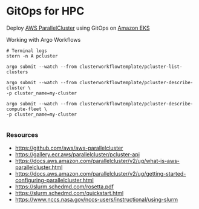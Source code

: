 # GitOps for HPC

Deploy [AWS ParallelCluster](https://aws.amazon.com/hpc/parallelcluster/) using GitOps on [Amazon EKS](https://aws.amazon.com/eks/)





Working with Argo Workflows

```shell
# Terminal logs
stern -n A pcluster

argo submit --watch --from clusterworkflowtemplate/pcluster-list-clusters

argo submit --watch --from clusterworkflowtemplate/pcluster-describe-cluster \
-p cluster_name=my-cluster

argo submit --watch --from clusterworkflowtemplate/pcluster-describe-compute-fleet \
-p cluster_name=my-cluster


```





### Resources
- https://github.com/aws/aws-parallelcluster
- https://gallery.ecr.aws/parallelcluster/pcluster-api
- https://docs.aws.amazon.com/parallelcluster/v2/ug/what-is-aws-parallelcluster.html
- https://docs.aws.amazon.com/parallelcluster/v2/ug/getting-started-configuring-parallelcluster.html
- https://slurm.schedmd.com/rosetta.pdf
- https://slurm.schedmd.com/quickstart.html
- https://www.nccs.nasa.gov/nccs-users/instructional/using-slurm


